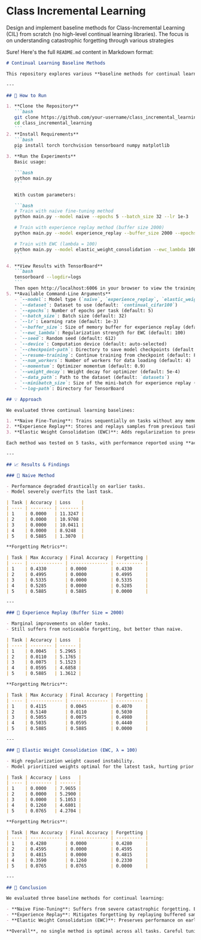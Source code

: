 # Class Incremental Learning

Design and implement baseline methods for Class-Incremental Learning (CIL) from scratch (no high-level continual learning libraries). The focus is on understanding catastrophic forgetting through various strategies

Sure! Here's the full `README.md` content in Markdown format:

````markdown
# Continual Learning Baseline Methods

This repository explores various **baseline methods for continual learning** and evaluates them using classification accuracy and forgetting metrics across multiple sequential tasks.

---

## 📌 How to Run

1. **Clone the Repository**
   ```bash
   git clone https://github.com/your-username/class_incremental_learning.git
   cd class_incremental_learning
   ```
2. **Install Requirements**
   ```bash
   pip install torch torchvision tensorboard numpy matplotlib
   ```
3. **Run the Experiments**
   Basic usage:

   ```bash
   python main.py
   ```

   With custom parameters:

   ```bash
   # Train with naive fine-tuning method
   python main.py --model naive --epochs 5 --batch_size 32 --lr 1e-3

   # Train with experience replay method (buffer size 2000)
   python main.py --model experience_replay --buffer_size 2000 --epochs 5

   # Train with EWC (lambda = 100)
   python main.py --model elastic_weight_consolidation --ewc_lambda 100 --epochs 5
   ```

4. **View Results with TensorBoard**
   ```bash
   tensorboard --logdir=logs
   ```
   Then open http://localhost:6006 in your browser to view the training metrics.
5. **Available Command-Line Arguments**
   - `--model`: Model type (`naive`, `experience_replay`, `elastic_weight_consolidation`)
   - `--dataset`: Dataset to use (default: `continual_cifar100`)
   - `--epochs`: Number of epochs per task (default: 5)
   - `--batch_size`: Batch size (default: 32)
   - `--lr`: Learning rate (default: 1e-3)
   - `--buffer_size`: Size of memory buffer for experience replay (default: 100)
   - `--ewc_lambda`: Regularization strength for EWC (default: 100)
   - `--seed`: Random seed (default: 612)
   - `--device`: Computation device (default: auto-selected)
   - `--checkpoint-path`: Directory to save model checkpoints (default: `checkpoints`)
   - `--resume-training`: Continue training from checkpoint (default: False)
   - `--num_workers`: Number of workers for data loading (default: 4)
   - `--momentum`: Optimizer momentum (default: 0.9)
   - `--weight_decay`: Weight decay for optimizer (default: 5e-4)
   - `--data_path`: Path to the dataset (default: `datasets`)
   - `--minibatch_size`: Size of the mini-batch for experience replay (default: 8)
   - `--log-path`: Directory for TensorBoard

## 💡 Approach

We evaluated three continual learning baselines:

1. **Naive Fine-Tuning**: Trains sequentially on tasks without any memory or regularization.
2. **Experience Replay**: Stores and replays samples from previous tasks during training.
3. **Elastic Weight Consolidation (EWC)**: Adds regularization to preserve important weights for previous tasks.

Each method was tested on 5 tasks, with performance reported using **accuracy, loss**, and **forgetting metrics**.

---

## 📈 Results & Findings

### 🔹 Naive Method

- Performance degraded drastically on earlier tasks.
- Model severely overfits the last task.

| Task | Accuracy | Loss    |
| ---- | -------- | ------- |
| 1    | 0.0000   | 11.3247 |
| 2    | 0.0000   | 10.9708 |
| 3    | 0.0000   | 10.0411 |
| 4    | 0.0000   | 8.9248  |
| 5    | 0.5885   | 1.3070  |

**Forgetting Metrics**:

| Task | Max Accuracy | Final Accuracy | Forgetting |
| ---- | ------------ | -------------- | ---------- |
| 1    | 0.4330       | 0.0000         | 0.4330     |
| 2    | 0.4995       | 0.0000         | 0.4995     |
| 3    | 0.5335       | 0.0000         | 0.5335     |
| 4    | 0.5285       | 0.0000         | 0.5285     |
| 5    | 0.5885       | 0.5885         | 0.0000     |

---

### 🔹 Experience Replay (Buffer Size = 2000)

- Marginal improvements on older tasks.
- Still suffers from noticeable forgetting, but better than naive.

| Task | Accuracy | Loss   |
| ---- | -------- | ------ |
| 1    | 0.0045   | 5.2965 |
| 2    | 0.0110   | 5.1765 |
| 3    | 0.0075   | 5.1523 |
| 4    | 0.0595   | 4.6858 |
| 5    | 0.5885   | 1.3612 |

**Forgetting Metrics**:

| Task | Max Accuracy | Final Accuracy | Forgetting |
| ---- | ------------ | -------------- | ---------- |
| 1    | 0.4115       | 0.0045         | 0.4070     |
| 2    | 0.5140       | 0.0110         | 0.5030     |
| 3    | 0.5055       | 0.0075         | 0.4980     |
| 4    | 0.5035       | 0.0595         | 0.4440     |
| 5    | 0.5885       | 0.5885         | 0.0000     |

---

### 🔹 Elastic Weight Consolidation (EWC, λ = 100)

- High regularization weight caused instability.
- Model prioritized weights optimal for the latest task, hurting prior performance.

| Task | Accuracy | Loss   |
| ---- | -------- | ------ |
| 1    | 0.0000   | 7.9655 |
| 2    | 0.0000   | 5.2900 |
| 3    | 0.0000   | 5.1053 |
| 4    | 0.1260   | 4.6801 |
| 5    | 0.0765   | 4.2704 |

**Forgetting Metrics**:

| Task | Max Accuracy | Final Accuracy | Forgetting |
| ---- | ------------ | -------------- | ---------- |
| 1    | 0.4280       | 0.0000         | 0.4280     |
| 2    | 0.4595       | 0.0000         | 0.4595     |
| 3    | 0.4815       | 0.0000         | 0.4815     |
| 4    | 0.3590       | 0.1260         | 0.2330     |
| 5    | 0.0765       | 0.0765         | 0.0000     |

---

## 🧠 Conclusion

We evaluated three baseline methods for continual learning:

- **Naive Fine-Tuning**: Suffers from severe catastrophic forgetting. Earlier tasks are completely forgotten as new tasks are learned.
- **Experience Replay**: Mitigates forgetting by replaying buffered samples from previous tasks. A larger buffer (e.g., 2000 samples) significantly improves retention while maintaining adaptability.
- **Elastic Weight Consolidation (EWC)**: Preserves performance on earlier tasks by regularizing important weights. However, high regularization strength can hinder learning of new tasks, showing a trade-off between stability and plasticity.

**Overall**, no single method is optimal across all tasks. Careful tuning and method selection are essential to balance knowledge retention and continual adaptation.
````
